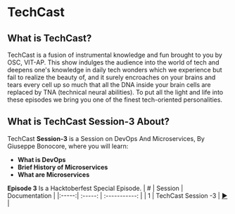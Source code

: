 # TechCast

## What is TechCast?

TechCast is a fusion of instrumental knowledge and fun brought to you by OSC, VIT-AP. This show indulges the audience into the world of tech and deepens one's knowledge in daily tech wonders which we experience but fail to realize the beauty of, and it surely encroaches on your brains and tears every cell up so much that all the DNA inside your brain cells are replaced by TNA (technical neural abilities). To put all the light and life into these episodes we bring you one of the finest tech-oriented personalities.

## What is TechCast Session-3 About?

TechCast **Session-3** is a Session on DevOps And Microservices, By Giuseppe Bonocore, where you will learn:

-   **What is DevOps**
-   **Brief History of Microservices**
-   **What are Microservices**

**Episode 3** Is a Hacktoberfest Special Episode.
| # | Session | Documentation |
|:-----:| :-----: | :-----------: |
| 1 | TechCast Session -3 | [▶️](https://docs.oscvitap.org/techcast/episode-3) |
